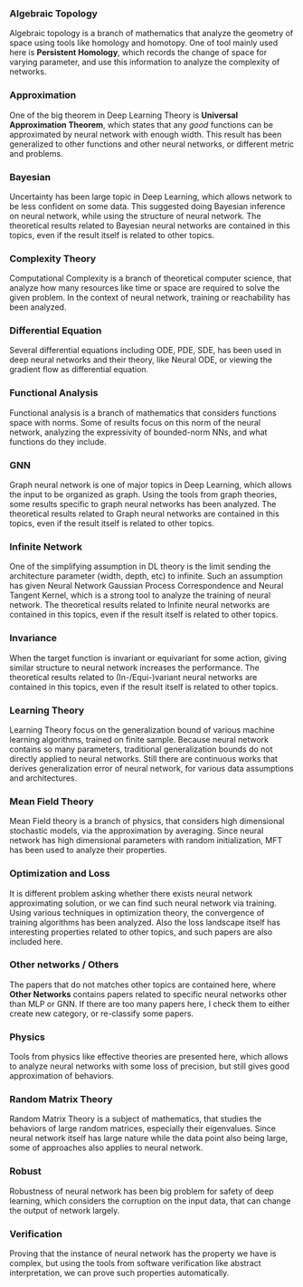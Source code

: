### Algebraic Topology

Algebraic topology is a branch of mathematics that analyze the geometry of space using tools like homology and homotopy. 
One of tool mainly used here is __Persistent Homology__, which records the change of space for varying parameter, and use this information to analyze the complexity of networks.

### Approximation

One of the big theorem in Deep Learning Theory is __Universal Approximation Theorem__, which states that any _good_ functions can be approximated by neural network with enough width. 
This result has been generalized to other functions and other neural networks, or different metric and problems.

### Bayesian

Uncertainty has been large topic in Deep Learning, which allows network to be less confident on some data.
This suggested doing Bayesian inference on neural network, while using the structure of neural network.
The theoretical results related to Bayesian neural networks are contained in this topics, even if the result itself is related to other topics.

### Complexity Theory

Computational Complexity is a branch of theoretical computer science, that analyze how many resources like time or space are required to solve the given problem. In the context of neural network, training or reachability has been analyzed.

### Differential Equation

Several differential equations including ODE, PDE, SDE, has been used in deep neural networks and their theory, like Neural ODE, or viewing the gradient flow as differential equation.

### Functional Analysis

Functional analysis is a branch of mathematics that considers functions space with norms.
Some of results focus on this norm of the neural network, analyzing the expressivity of bounded-norm NNs, and what functions do they include.

### GNN

Graph neural network is one of major topics in Deep Learning, which allows the input to be organized as graph.
Using the tools from graph theories, some results specific to graph neural networks has been analyzed.
The theoretical results related to Graph neural networks are contained in this topics, even if the result itself is related to other topics.

### Infinite Network

One of the simplifying assumption in DL theory is the limit sending the architecture parameter (width, depth, etc) to infinite.
Such an assumption has given Neural Network Gaussian Process Correspondence and Neural Tangent Kernel, which is a strong tool to analyze the training of neural network.
The theoretical results related to Infinite neural networks are contained in this topics, even if the result itself is related to other topics.

### Invariance

When the target function is invariant or equivariant for some action, giving similar structure to neural network increases the performance.
The theoretical results related to (In-/Equi-)variant neural networks are contained in this topics, even if the result itself is related to other topics.

### Learning Theory

Learning Theory focus on the generalization bound of various machine learning algorithms, trained on finite sample.
Because neural network contains so many parameters, traditional generalization bounds do not directly applied to neural networks.
Still there are continuous works that derives generalization error of neural network, for various data assumptions and architectures.

### Mean Field Theory

Mean Field theory is a branch of physics, that considers high dimensional stochastic models, via the approximation by averaging.
Since neural network has high dimensional parameters with random initialization, MFT has been used to analyze their properties.

### Optimization and Loss

It is different problem asking whether there exists neural network approximating solution, or we can find such neural network via training. 
Using various techniques in optimization theory, the convergence of training algorithms has been analyzed.
Also the loss landscape itself has interesting properties related to other topics, and such papers are also included here.

### Other networks / Others

The papers that do not matches other topics are contained here, where __Other Networks__ contains papers related to specific neural networks other than MLP or GNN.
If there are too many papers here, I check them to either create new category, or re-classify some papers.

### Physics

Tools from physics like effective theories are presented here, which allows to analyze neural networks with some loss of precision, but still gives good approximation of behaviors.

### Random Matrix Theory

Random Matrix Theory is a subject of mathematics, that studies the behaviors of large random matrices, especially their eigenvalues.
Since neural network itself has large nature while the data point also being large, some of approaches also applies to neural network.

### Robust

Robustness of neural network has been big problem for safety of deep learning, which considers the corruption on the input data, that can change the output of network largely.

### Verification

Proving that the instance of neural network has the property we have is complex, but using the tools from software verification like abstract interpretation, we can prove such properties automatically.